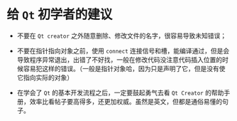 # 给 `Qt` 初学者的建议

- 不要在 `Qt creator` 之外随意删除、修改文件的名字，很容易导致未知错误；

- 不要在指针指向对象之前，使用 `connect` 连接信号和槽，能编译通过，但是会导致程序异常退出，出错了不好找，一般在修改代码没注意代码插入位置的时候容易犯这样的错误。（一般是指针对象哈，因为只是声明了它，但是没有使它指向实际的对象）

- 在学会了 `Qt` 的基本开发流程之后，一定要鼓起勇气去看 `Qt Creator` 的帮助手册，效率比看帖子要高得多，还更加权威。虽然是英文，但都是通俗易懂的句子。
